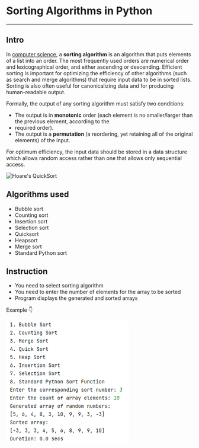 # Sorting Algorithms in Python
___
## Intro
In [computer science](https://en.wikipedia.org/wiki/Computer_science), a **sorting algorithm** is an algorithm that puts
elements of a list into an order. The most frequently
used orders are numerical order and lexicographical order, and either ascending or descending. Efficient sorting is 
important for optimizing the efficiency of other algorithms (such as search and merge algorithms) that require input 
data to be in sorted lists. Sorting is also often useful for canonicalizing data and for producing human-readable output.

Formally, the output of any sorting algorithm must satisfy two conditions:
- The output is in **monotonic** order (each element is no smaller/larger than the previous element, according to the 
- required order).
- The output is a **permutation** (a reordering, yet retaining all of the original elements) of the input.

For optimum efficiency, the input data should be stored in a data structure which allows random access rather than one 
that allows only sequential access.

![Hoare's QuickSort](https://upload.wikimedia.org/wikipedia/commons/thumb/6/6a/Sorting_quicksort_anim.gif/250px-Sorting_quicksort_anim.gif)

## Algorithms used
- Bubble sort
- Counting sort
- Insertion sort
- Selection sort
- Quicksort
- Heapsort
- Merge sort
- Standard Python sort

## Instruction
- You need to select sorting algorithm
- You need to enter the number of elements for the array to be sorted
- Program displays the generated and sorted arrays

Example :point_down:

![Example](example.png)